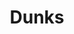 ---
inv_num: 2014-037
add_credit:
url: 2014-037-dunks
title: Dunks
year: '2014'
display_year: '2014'
medium: Foam pool noodles, Miami Dolphins socks, Stance Julius Erving Nj Nets Socks,
  wristband
dims: 140 cm x variable width x variable depth
pitch:
ps:
live_url:
youtube:
related_code:
subheading:
download:
commission:
layout: things-i-made
---